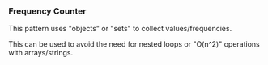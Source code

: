  
<h3>Frequency Counter</h3>
  
<div>
  <p>This pattern uses "objects" or "sets" to collect values/frequencies.</p>
  <p>This can be used to avoid the need for nested loops or "O(n^2)" operations with arrays/strings.</p>
</div>